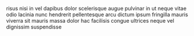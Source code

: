 risus nisi in vel dapibus dolor scelerisque augue pulvinar in ut neque vitae
odio lacinia nunc hendrerit pellentesque arcu dictum ipsum fringilla mauris
viverra sit mauris massa dolor hac facilisis congue ultrices neque vel
dignissim suspendisse